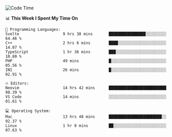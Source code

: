 <!-- [![Top Langs](https://github-readme-stats.vercel.app/api/top-langs/?username=gagahsyuja&theme=dracula&hide_border=true&border_radius=7)](https://github.com/anuraghazra/github-readme-stats) -->

<!--START_SECTION:waka-->
![Code Time](http://img.shields.io/badge/Code%20Time-903%20hrs%2058%20mins-blue)

📊 **This Week I Spent My Time On** 

```text
💬 Programming Languages: 
Svelte                   9 hrs 38 mins       ████████████████░░░░░░░░░   64.46 % 
C++                      2 hrs 6 mins        ████░░░░░░░░░░░░░░░░░░░░░   14.07 % 
TypeScript               1 hr 36 mins        ███░░░░░░░░░░░░░░░░░░░░░░   10.80 % 
PHP                      49 mins             █░░░░░░░░░░░░░░░░░░░░░░░░   05.56 % 
INI                      26 mins             █░░░░░░░░░░░░░░░░░░░░░░░░   02.91 % 

🔥 Editors: 
Neovim                   14 hrs 42 mins      █████████████████████████   98.39 % 
VS Code                  14 mins             ░░░░░░░░░░░░░░░░░░░░░░░░░   01.61 % 

💻 Operating System: 
Mac                      13 hrs 48 mins      ███████████████████████░░   92.37 % 
Linux                    1 hr 8 mins         ██░░░░░░░░░░░░░░░░░░░░░░░   07.63 % 
```


<!--END_SECTION:waka-->
